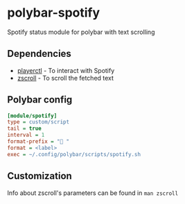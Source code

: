 # polybar-spotify
Spotify status module for polybar with text scrolling

## Dependencies

- [playerctl](https://github.com/altdesktop/playerctl#installing) - To interact with Spotify
- [zscroll](https://github.com/noctuid/zscroll#installation) - To scroll the fetched text

## Polybar config

```ini
[module/spotify]
type = custom/script
tail = true
interval = 1
format-prefix = " "
format = <label>
exec = ~/.config/polybar/scripts/spotify.sh
```
## Customization
Info about zscroll's parameters can be found in `man zscroll`
